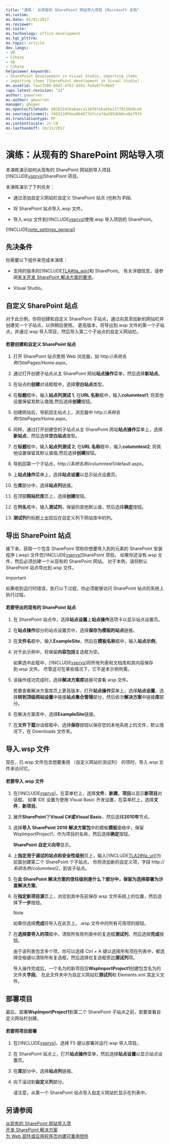 ```yaml
---
title: "演练： 从现有的 SharePoint 网站导入项目 |Microsoft 文档"
ms.custom: 
ms.date: 02/02/2017
ms.reviewer: 
ms.suite: 
ms.technology: office-development
ms.tgt_pltfrm: 
ms.topic: article
dev_langs:
- VB
- CSharp
- VB
- CSharp
helpviewer_keywords:
- SharePoint development in Visual Studio, importing items
- importing items [SharePoint development in Visual Studio]
ms.assetid: faac3309-88d7-4fb2-8392-feda07fc00e5
caps.latest.revision: "21"
author: gewarren
ms.author: gewarren
manager: ghogen
ms.openlocfilehash: 602615426a8aeca118f6faba65e21778136b0ce6
ms.sourcegitcommit: f40311056ea0b4677efcca74a285dbb0ce0e7974
ms.translationtype: MT
ms.contentlocale: zh-CN
ms.lasthandoff: 10/31/2017
---
```

# <a name="walkthrough-import-items-from-an-existing-sharepoint-site"></a>演练：从现有的 SharePoint 网站导入项
  本演练演示如何从现有的 SharePoint 网站到导入项目[!INCLUDE[vsprvs](../sharepoint/includes/vsprvs-md.md)]SharePoint 项目。  
  
 本演练演示了下列任务：  
  
-   通过添加自定义网站栏自定义 SharePoint 站点 (也称为*字段*。  
  
-   将 SharePoint 站点导入.wsp 文件。  
  
-   导入.wsp 文件到[!INCLUDE[vsprvs](../sharepoint/includes/vsprvs-md.md)]使用.wsp 导入项目的 SharePoint。  
  
 [!INCLUDE[note_settings_general](../sharepoint/includes/note-settings-general-md.md)]  
  
## <a name="prerequisites"></a>先决条件  
 你需要以下组件来完成本演练：  
  
-   支持的版本的[!INCLUDE[TLA#tla_win](../sharepoint/includes/tlasharptla-win-md.md)]和 SharePoint。 有关详细信息，请参阅[有关开发 SharePoint 解决方案的要求](../sharepoint/requirements-for-developing-sharepoint-solutions.md)。  
  
-   Visual Studio。  
  
## <a name="customizing-a-sharepoint-site"></a>自定义 SharePoint 站点  
 对于此示例，你将创建和自定义 SharePoint 子站点，通过向其添加新的网站栏并创建另一个子站点，以供稍后使用。 更高版本，将导出到.wsp 文件的第一个子站点，并通过.wsp 导入项目，然后导入第二个子站点的自定义网站栏。  
  
#### <a name="to-create-and-customize-a-sharepoint-site"></a>若要创建和自定义 SharePoint 站点  
  
1.  打开 SharePoint 站点使用 Web 浏览器，如 http://*系统名称*/SitePages/Home.aspx。  
  
2.  通过打开创建子站点从主 SharePoint 网站**站点操作**菜单，然后选择**新站点**。  
  
3.  在站点的**创建**对话框框中，选择**空白站点**类型。  
  
4.  在**标题**框中，输入**站点列测试 1**; 在**URL 名称**框中，输入**columntest1**; 将其他设置保留其默认值值;然后选择**创建**按钮。  
  
5.  创建网站后，导航回主站点上，浏览器中 http://*系统名称*/SitePages/Home.aspx。  
  
6.  同样，通过打开创建空的子站点从主 SharePoint 网站**站点操作**菜单上，选择**新站点**，然后选择**空白站点**类型。  
  
7.  在**标题**框中，输入**站点列测试 2**; 在**URL 名称**框中，输入**columntest2**; 将其他设置保留其默认值值;然后选择**创建**按钮。  
  
8.  导航回第一个子站点，http://*系统名称*/columntest1/default.aspx。  
  
9. 上**站点操作**菜单上，选择**站点设置**以显示站点设置页。  
  
10. 在**库**部分中，选择**站点列**链接。  
  
11. 在顶部**网站栏库**页上，选择**创建**按钮。  
  
12. 在**列名**框中，输入**测试列**，保留的其他默认值，然后选择**确定**按钮。  
  
13. **测试列**列标题上出现后在自定义列下网站库中的列。  
  
## <a name="exporting-the-sharepoint-site"></a>导出 SharePoint 站点  
 接下来，获取一个包含 SharePoint 项和你想要导入到的元素的 SharePoint 安装程序 (.wsp) 文件您[!INCLUDE[vsprvs](../sharepoint/includes/vsprvs-md.md)]SharePoint 项目。 如果你还没有.wsp 文件，然后必须创建一个从现有的 SharePoint 网站。 对于本例，请将默认 SharePoint 站点导出到.wsp 文件。  
  
> [!IMPORTANT]  
>  如果收到运行时错误，执行以下过程，你必须能够访问 SharePoint 站点的系统上执行过程。  
  
#### <a name="to-export-an-existing-sharepoint-site"></a>若要导出的现有的 SharePoint 站点  
  
1.  在 SharePoint 站点中，选择**站点设置**上**站点操作**选项卡以显示站点设置页。  
  
2.  在**站点操作**部分的站点设置页中，选择**保存为模板的站点**链接。  
  
3.  在**文件名**框中，输入**ExampleSite**，然后在**模板名称**框中，输入**站点示例**。  
  
4.  对于此示例中，将保留**内容包括**复选框为空。  
  
     如果选中此框中，[!INCLUDE[vsprvs](../sharepoint/includes/vsprvs-md.md)]将所有列表和文档库和其内容保存到.wsp 文件。 尽管这可在某些情况下，它不是本示例所需。  
  
5.  该操作成功完成时，选择**解决方案库**链接可查看.wsp 文件。  
  
     若要查看解决方案库页上更高版本，打开**站点操作**菜单上，选择**站点设置**，选择**转到顶级网站设置**中链接**站点集合管理**部分，然后依次**解决方案**中链接**库**部分。  
  
6.  在解决方案库中，选择**ExampleSite**链接。  
  
7.  在**文件下载**对话框框中，选择**保存**按钮以保存您的本地系统上的文件，默认情况下，在 Downloads 文件夹。  
  
## <a name="importing-the-wsp-file"></a>导入.wsp 文件  
 现在，已.wsp 文件包含想要重用 （自定义网站栏测试列） 的项时，导入.wsp 文件来访问它。  
  
#### <a name="to-import-a-wsp-file"></a>若要导入.wsp 文件  
  
1.  在[!INCLUDE[vsprvs](../sharepoint/includes/vsprvs-md.md)]，在菜单栏上，选择**文件**，**新建**，**项目**以显示**新项目**对话框。 如果 IDE 设置为使用 Visual Basic 开发设置，在菜单栏上，选择**文件**，**新项目**。  
  
2.  展开**SharePoint**下**Visual C#**或**Visual Basic**，然后选择**2010年**节点。  
  
3.  选择**导入 SharePoint 2010 解决方案包**中的模板**模板**窗格中，保留 WspImportProject1，作为项目的名称，然后选择**确定**按钮。  
  
     **SharePoint 自定义向导**显示。  
  
4.  上**指定用于调试的站点和安全性级别**页上，输入[!INCLUDE[TLA2#tla_url](../sharepoint/includes/tla2sharptla-url-md.md)]为前面创建第二个 SharePoint 个子站点。 你将添加新的自定义项，字段 http://*系统名称*/columntest2，到该子站点。  
  
5.  在**此 SharePoint 解决方案的信任级别是什么？**部分中，保留为选择**部署为沙盒解决方案**。  
  
6.  在**指定新项目源**页上，浏览到其中先前保存.wsp 文件系统上的位置，然后选择**下一步**按钮。  
  
    > [!NOTE]  
    >  如果你选择**完成**将导入在此页上，.wsp 文件中的所有可用项的按钮。  
  
7.  在**选择要导入的项**框中，清除所有除列表中的复选框**测试列**，然后选择**完成**按钮。  
  
     由于该列表包含多个项，你可以选择 Ctrl + A 键以选择所有项在列表中，都选择空格键以清除所有复选框，然后选择仅复选框旁边**测试列**项。  
  
     导入操作完成后，一个名为的新项目后**WspImportProject1**创建包含名为的文件夹**字段**。 在此文件夹中为自定义网站栏**测试列**和 Elements.xml 其定义文件。  
  
## <a name="deploying-the-project"></a>部署项目  
 最后，部署**WspImportProject1**到第二个 SharePoint 子站点之前，若要查看自定义网站栏创建。  
  
#### <a name="to-deploy-the-project"></a>若要将项目部署  
  
1.  在[!INCLUDE[vsprvs](../sharepoint/includes/vsprvs-md.md)]，选择 F5 键以部署并运行.wsp 导入项目。  
  
2.  在 SharePoint 站点上，打开**站点操作**菜单，然后选择**站点设置**以显示站点设置页。  
  
3.  在**库**部分中，选择**站点列**链接。  
  
4.  向下滚动到**自定义列**部分。  
  
     请注意，从第一个 SharePoint 站点导入自定义网站栏显示在列表中。  
  
## <a name="see-also"></a>另请参阅  
 [从现有的 SharePoint 网站导入项](../sharepoint/importing-items-from-an-existing-sharepoint-site.md)   
 [开发 SharePoint 解决方案](../sharepoint/developing-sharepoint-solutions.md)   
 [为 Web 部件或应用程序页创建可重用控件](../sharepoint/creating-reusable-controls-for-web-parts-or-application-pages.md)  
  
  